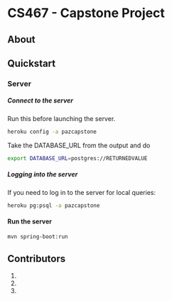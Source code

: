 # CS467 - Capstone Project

## About
<description>

## Quickstart
<instructions>

### Server

##### Connect to the server
Run this before launching the server.
```bash
heroku config -a pazcapstone
```

Take the DATABASE_URL from the output and do
```bash
export DATABASE_URL=postgres://RETURNEDVALUE
```
##### Logging into the server
If you need to log in to the server for
local queries:
```bash
heroku pg:psql -a pazcapstone
```

#### Run the server

```bash
mvn spring-boot:run
```

## Contributors
1.
2.
3.



